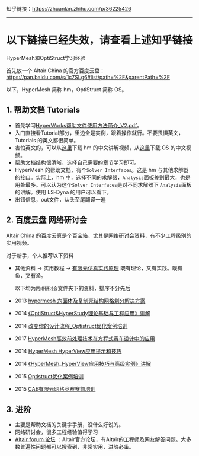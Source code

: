 知乎链接：https://zhuanlan.zhihu.com/p/36225426
* * *
# 以下链接已经失效，请查看上述知乎链接
HyperMesh和OptiStruct学习经验

首先放一个 Altair China 的官方百度云盘：https://pan.baidu.com/s/1c7SLg6#list/path=%2F&parentPath=%2F

以下，HyperMesh 简称 hm，OptiStruct 简称 OS。

## 1. 帮助文档 Tutorials

- 首先学习[HyperWorks帮助文件使用方法简介_V2.pdf](https://pan.baidu.com/s/1c7SLg6#list/path=%2F%E6%BE%B3%E6%B1%B0%E5%B0%94%E4%BC%81%E4%B8%9A%E7%BD%91%E7%9B%98%2F%E5%85%B6%E4%BB%96%E8%B5%84%E6%96%99&parentPath=%2F)。
- 入门直接看Tutorial部分，里边全是实例，跟着操作就行。不要畏惧英文，Tutorials 的英文都很简单。
- 害怕英文的，可以从[这里](https://pan.baidu.com/s/1c7SLg6#list/path=%2F%E6%BE%B3%E6%B1%B0%E5%B0%94%E4%BC%81%E4%B8%9A%E7%BD%91%E7%9B%98%2F%E5%85%AC%E5%BC%80%E5%9F%B9%E8%AE%AD%E8%B5%84%E6%96%99%2F2017%E5%B9%B4%2FHyperMesh%E8%BD%AF%E4%BB%B6%E5%AD%A6%E4%B9%A0%E5%8F%8A%E5%9F%B9%E8%AE%AD%E8%B5%84%E6%96%99%2FHyperMesh_tutorials_hw13.0&parentPath=%2F)下载 hm 的中文讲解视频，从[这里](https://pan.baidu.com/s/1c7SLg6#list/path=%2F%E6%BE%B3%E6%B1%B0%E5%B0%94%E4%BC%81%E4%B8%9A%E7%BD%91%E7%9B%98%2F%E5%85%AC%E5%BC%80%E5%9F%B9%E8%AE%AD%E8%B5%84%E6%96%99%2F2017%E5%B9%B4%2FOptiStruct%E8%BD%AF%E4%BB%B6%E5%AD%A6%E4%B9%A0%E5%8F%8A%E5%9F%B9%E8%AE%AD%E8%B5%84%E6%96%99&parentPath=%2F)下载 OS 的中文视频。
- 帮助文档结构很清晰，选择自己需要的章节学习即可。
- HyperMesh 的帮助文档，有个`Solver Interfaces`。这是 hm 与其他求解器的接口。实际上，hm 中，选择不同的求解器，`Analysis`面板差别最大，也是用处最多。可以认为这个`Solver Interfaces`是对不同求解器下 `Analysis`面板的讲解。使用 LS-Dyna 的用户可以看下。
- 出错信息，out文件，从头至尾翻译一遍

## 2. 百度云盘 网络研讨会

Altair China 的百度云真是个百宝箱，尤其是网络研讨会资料，有不少工程级别的实用视频。

对于新手，个人推荐以下资料

- 其他资料  → 实用教程 → [有限元仿真实践原理](https://pan.baidu.com/s/1c7SLg6#list/path=%2F%E6%BE%B3%E6%B1%B0%E5%B0%94%E4%BC%81%E4%B8%9A%E7%BD%91%E7%9B%98%2F%E5%85%B6%E4%BB%96%E8%B5%84%E6%96%99%2F%E5%AE%9E%E7%94%A8%E6%95%99%E7%A8%8B&parentPath=%2F)   既有理论，又有实践。既有鱼，又有渔。

  以下均为`网络研讨会`文件夹下的资料，排序不分先后

- 2013 [hypermesh 六面体及复制壳结构网格划分解决方案](https://pan.baidu.com/s/1c7SLg6#list/path=%2F%E6%BE%B3%E6%B1%B0%E5%B0%94%E4%BC%81%E4%B8%9A%E7%BD%91%E7%9B%98%2F%E7%BD%91%E7%BB%9C%E7%A0%94%E8%AE%A8%E4%BC%9A%E8%B5%84%E6%96%99%2F2013%2F20130228_HyperMesh%E5%85%AD%E9%9D%A2%E4%BD%93%E5%8F%8A%E5%A4%8D%E6%9D%82%E5%A3%B3%E7%BB%93%E6%9E%84%E7%BD%91%E6%A0%BC%E5%88%92%E5%88%86%E8%A7%A3%E5%86%B3%E6%96%B9%E6%A1%88&parentPath=%2F) 

- 2014 [《OptiStruct&HyperStudy理论基础与工程应用》讲解](https://pan.baidu.com/s/1c7SLg6#list/path=%2F%E6%BE%B3%E6%B1%B0%E5%B0%94%E4%BC%81%E4%B8%9A%E7%BD%91%E7%9B%98%2F%E7%BD%91%E7%BB%9C%E7%A0%94%E8%AE%A8%E4%BC%9A%E8%B5%84%E6%96%99%2F2014&parentPath=%2F) 

- 2014 [改变你的设计流程_Optistruct优化案例培训](https://pan.baidu.com/s/1c7SLg6#list/path=%2F%E6%BE%B3%E6%B1%B0%E5%B0%94%E4%BC%81%E4%B8%9A%E7%BD%91%E7%9B%98%2F%E7%BD%91%E7%BB%9C%E7%A0%94%E8%AE%A8%E4%BC%9A%E8%B5%84%E6%96%99%2F2014%2F20140910_%E6%94%B9%E5%8F%98%E4%BD%A0%E7%9A%84%E8%AE%BE%E8%AE%A1%E6%B5%81%E7%A8%8B_Optistruct%E4%BC%98%E5%8C%96%E6%A1%88%E4%BE%8B%E5%9F%B9%E8%AE%AD&parentPath=%2F) 

- 2017 [HyperMesh高效前处理技术在方程式赛车设计中的应用](https://pan.baidu.com/s/1c7SLg6#list/path=%2F%E6%BE%B3%E6%B1%B0%E5%B0%94%E4%BC%81%E4%B8%9A%E7%BD%91%E7%9B%98%2F%E7%BD%91%E7%BB%9C%E7%A0%94%E8%AE%A8%E4%BC%9A%E8%B5%84%E6%96%99%2F2017%2F20170306_HyperMesh%E9%AB%98%E6%95%88%E5%89%8D%E5%A4%84%E7%90%86%E6%8A%80%E6%9C%AF%E5%9C%A8%E6%96%B9%E7%A8%8B%E5%BC%8F%E8%B5%9B%E8%BD%A6%E8%AE%BE%E8%AE%A1%E4%B8%AD%E7%9A%84%E5%BA%94%E7%94%A8&parentPath=%2F) 

- 2014 [HyperMesh HyperView应用提示和技巧](https://pan.baidu.com/s/1c7SLg6#list/path=%2F%E6%BE%B3%E6%B1%B0%E5%B0%94%E4%BC%81%E4%B8%9A%E7%BD%91%E7%9B%98%2F%E7%BD%91%E7%BB%9C%E7%A0%94%E8%AE%A8%E4%BC%9A%E8%B5%84%E6%96%99%2F2014%2F20140627_HyperMesh_%20HyperView%E5%BA%94%E7%94%A8%E6%8F%90%E7%A4%BA%E5%92%8C%E6%8A%80%E5%B7%A72&parentPath=%2F) 

- 2014 [《HyperMesh_HyperView应用技巧与高级实例》讲解](https://pan.baidu.com/s/1c7SLg6#list/path=%2F%E6%BE%B3%E6%B1%B0%E5%B0%94%E4%BC%81%E4%B8%9A%E7%BD%91%E7%9B%98%2F%E7%BD%91%E7%BB%9C%E7%A0%94%E8%AE%A8%E4%BC%9A%E8%B5%84%E6%96%99%2F2014%2F20140310_%E3%80%8AHyperMesh_HyperView%E5%BA%94%E7%94%A8%E6%8A%80%E5%B7%A7%E4%B8%8E%E9%AB%98%E7%BA%A7%E5%AE%9E%E4%BE%8B%E3%80%8B%E8%AE%B2%E8%A7%A3&parentPath=%2F) 

- 2015 [Optistruct优化案例培训](https://pan.baidu.com/s/1c7SLg6#list/path=%2F%E6%BE%B3%E6%B1%B0%E5%B0%94%E4%BC%81%E4%B8%9A%E7%BD%91%E7%9B%98%2F%E7%BD%91%E7%BB%9C%E7%A0%94%E8%AE%A8%E4%BC%9A%E8%B5%84%E6%96%99%2F2015%2F20151118_Altair%202016%20%E4%BC%98%E5%8C%96%E8%AE%BE%E8%AE%A1%E5%A4%A7%E8%B5%9B-Optistruct%E4%BC%98%E5%8C%96%E6%A1%88%E4%BE%8B%E5%9F%B9%E8%AE%AD%E7%AC%AC%E4%B8%80%E6%9C%9F&parentPath=%2F) 

- 2015 [CAE有限元网格竞赛赛前培训](https://pan.baidu.com/s/1c7SLg6#list/path=%2F%E6%BE%B3%E6%B1%B0%E5%B0%94%E4%BC%81%E4%B8%9A%E7%BD%91%E7%9B%98%2F%E7%BD%91%E7%BB%9C%E7%A0%94%E8%AE%A8%E4%BC%9A%E8%B5%84%E6%96%99%2F2015%2F20150613_Altair%202015%20CAE%E6%9C%89%E9%99%90%E5%85%83%E7%BD%91%E6%A0%BC%E7%AB%9E%E8%B5%9B%E8%B5%9B%E5%89%8D%E5%9F%B9%E8%AE%AD(%E4%B8%80)&parentPath=%2F) 

## 3. 进阶

- 主要是帮助文档的关键字手册，没什么好说的。
- 网络研讨会，很多工程经验值得学习
- [Altair forum 论坛](http://forum.altairhyperworks.com/) ：Altair官方论坛，有Altair的工程师及网友解答问题。大多数普遍性问题都可以搜索到，非常实用，进阶必备。


